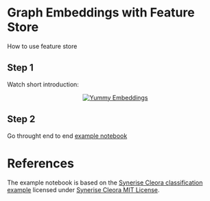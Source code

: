 # Graph Embeddings with Feature Store

How to use feature store 

## Step 1

Watch short introduction:
<p align="center">
<a href="https://www.youtube.com/watch?v=kv0iWuSf4jw"><img src="https://img.youtube.com/vi/kv0iWuSf4jw/0.jpg" alt="Yummy Embeddings"/></a>
</p>

## Step 2 

Go throught end to end [example notebook](https://github.com/yummyml/yummy-iceberg-kafka-connect/blob/master/notebooks/example.ipynb)


# References

The example notebook is based on the [Synerise Cleora classification example](https://github.com/Synerise/cleora/blob/master/example_classification.ipynb) licensed
under [Synerise Cleora MIT License](https://github.com/Synerise/cleora/blob/master/LICENSE).
